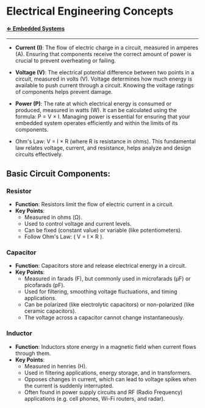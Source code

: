 # Electrical Engineering Concepts


#### **[⇐ Embedded Systems](./README.md)**
---
- **Current (I)**: The flow of electric charge in a circuit, measured in amperes (A). Ensuring that components receive the correct amount of power is crucial to prevent overheating or failing.
- **Voltage (V)**: The electrical potential difference between two points in a circuit, measured in volts (V). Voltage determines how much energy is available to push current through a circuit. Knowing the voltage ratings of components helps prevent damage.
- **Power (P)**: The rate at which electrical energy is consumed or produced, measured in watts (W). It can be calculated using the formula: P = V × I. Managing power is essential for ensuring that your embedded system operates efficiently and within the limits of its components.

- Ohm's Law: V = I × R (where R is resistance in ohms). This fundamental law relates voltage, current, and resistance, helps analyze and design circuits effectively.

## Basic Circuit Components:

### Resistor
- **Function**: Resistors limit the flow of electric current in a circuit.
- **Key Points**:
  - Measured in ohms (Ω).
  - Used to control voltage and current levels.
  - Can be fixed (constant value) or variable (like potentiometers).
  - Follow Ohm's Law: \( V = I × R \).

### Capacitor
- **Function**: Capacitors store and release electrical energy in a circuit.
- **Key Points**:
  - Measured in farads (F), but commonly used in microfarads (µF) or picofarads (pF).
  - Used for filtering, smoothing voltage fluctuations, and timing applications.
  - Can be polarized (like electrolytic capacitors) or non-polarized (like ceramic capacitors).
  - The voltage across a capacitor cannot change instantaneously.

### Inductor
- **Function**: Inductors store energy in a magnetic field when current flows through them.
- **Key Points**:
  - Measured in henries (H).
  - Used in filtering applications, energy storage, and in transformers.
  - Opposes changes in current, which can lead to voltage spikes when the current is suddenly interrupted.
  - Often found in power supply circuits and RF (Radio Frequency) applications (e.g. cell phones, Wi-Fi routers, and radar).
